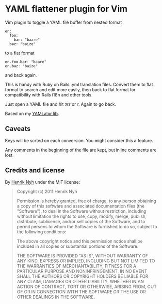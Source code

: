 # YAML flattener plugin for Vim

Vim plugin to toggle a YAML file buffer from nested format

    en:
      foo:
        bar: "baare"
      baz: "baize"

to a flat format

    en.foo.bar: "baare"
    en.baz: "baize"

and back again.

This is handy with Ruby on Rails .yml translation files.
Convert them to flat format to search and edit more easily, then back to flat format for compatibility with Rails i18n and other tools.

Just open a YAML file and hit ⌘r or <leader>r. Again to go back.

Based on my [YAMLator lib](https://gist.github.com/293581).

## Caveats

Keys will be sorted on each conversion. You might consider this a feature.

Any comments in the beginning of the file are kept, but inline comments are lost.


## Credits and license

By [Henrik Nyh](http://henrik.nyh.se/) under the MIT license:

>  Copyright (c) 2011 Henrik Nyh
>
>  Permission is hereby granted, free of charge, to any person obtaining a copy
>  of this software and associated documentation files (the "Software"), to deal
>  in the Software without restriction, including without limitation the rights
>  to use, copy, modify, merge, publish, distribute, sublicense, and/or sell
>  copies of the Software, and to permit persons to whom the Software is
>  furnished to do so, subject to the following conditions:
>
>  The above copyright notice and this permission notice shall be included in
>  all copies or substantial portions of the Software.
>
>  THE SOFTWARE IS PROVIDED "AS IS", WITHOUT WARRANTY OF ANY KIND, EXPRESS OR
>  IMPLIED, INCLUDING BUT NOT LIMITED TO THE WARRANTIES OF MERCHANTABILITY,
>  FITNESS FOR A PARTICULAR PURPOSE AND NONINFRINGEMENT. IN NO EVENT SHALL THE
>  AUTHORS OR COPYRIGHT HOLDERS BE LIABLE FOR ANY CLAIM, DAMAGES OR OTHER
>  LIABILITY, WHETHER IN AN ACTION OF CONTRACT, TORT OR OTHERWISE, ARISING FROM,
>  OUT OF OR IN CONNECTION WITH THE SOFTWARE OR THE USE OR OTHER DEALINGS IN
>  THE SOFTWARE.
